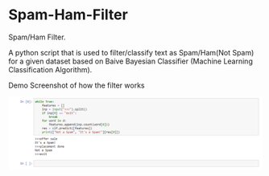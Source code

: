 # Spam-Ham-Filter
Spam/Ham Filter.

A python script that is used to filter/classify text as Spam/Ham(Not Spam) for a given dataset based on Baive Bayesian Classifier
(Machine Learning Classification Algorithm).


Demo Screenshot of how the filter works


![](Images/Spam%20Filter%20Demo.PNG)
